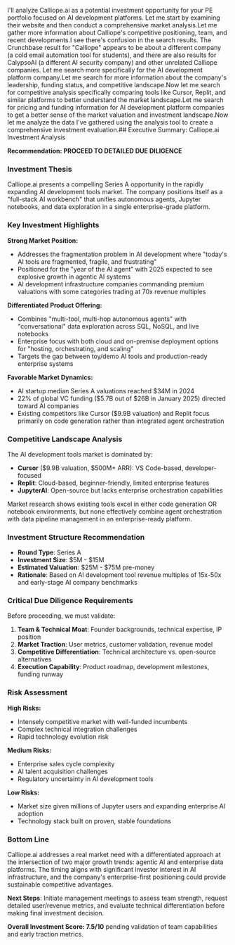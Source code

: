 I'll analyze Calliope.ai as a potential investment opportunity for your PE portfolio focused on AI development platforms. Let me start by examining their website and then conduct a comprehensive market analysis.Let me gather more information about Calliope's competitive positioning, team, and recent developments.I see there's confusion in the search results. The Crunchbase result for "Calliope" appears to be about a different company (a cold email automation tool for students), and there are also results for CalypsoAI (a different AI security company) and other unrelated Calliope companies. Let me search more specifically for the AI development platform company.Let me search for more information about the company's leadership, funding status, and competitive landscape.Now let me search for competitive analysis specifically comparing tools like Cursor, Replit, and similar platforms to better understand the market landscape.Let me search for pricing and funding information for AI development platform companies to get a better sense of the market valuation and investment landscape.Now let me analyze the data I've gathered using the analysis tool to create a comprehensive investment evaluation.## Executive Summary: Calliope.ai Investment Analysis

**Recommendation: PROCEED TO DETAILED DUE DILIGENCE**

### Investment Thesis

Calliope.ai presents a compelling Series A opportunity in the rapidly expanding AI development tools market. The company positions itself as a "full-stack AI workbench" that unifies autonomous agents, Jupyter notebooks, and data exploration in a single enterprise-grade platform.

### Key Investment Highlights

**Strong Market Position:**
- Addresses the fragmentation problem in AI development where "today's AI tools are fragmented, fragile, and frustrating"
- Positioned for the "year of the AI agent" with 2025 expected to see explosive growth in agentic AI systems
- AI development infrastructure companies commanding premium valuations with some categories trading at 70x revenue multiples

**Differentiated Product Offering:**
- Combines "multi-tool, multi-hop autonomous agents" with "conversational" data exploration across SQL, NoSQL, and live notebooks
- Enterprise focus with both cloud and on-premise deployment options for "hosting, orchestrating, and scaling"
- Targets the gap between toy/demo AI tools and production-ready enterprise systems

**Favorable Market Dynamics:**
- AI startup median Series A valuations reached $34M in 2024
- 22% of global VC funding ($5.7B out of $26B in January 2025) directed toward AI companies
- Existing competitors like Cursor ($9.9B valuation) and Replit focus primarily on code generation rather than integrated agent orchestration

### Competitive Landscape Analysis

The AI development tools market is dominated by:
- **Cursor** ($9.9B valuation, $500M+ ARR): VS Code-based, developer-focused
- **Replit**: Cloud-based, beginner-friendly, limited enterprise features  
- **JupyterAI**: Open-source but lacks enterprise orchestration capabilities

Market research shows existing tools excel in either code generation OR notebook environments, but none effectively combine agent orchestration with data pipeline management in an enterprise-ready platform.

### Investment Structure Recommendation

- **Round Type**: Series A
- **Investment Size**: $5M - $15M  
- **Estimated Valuation**: $25M - $75M pre-money
- **Rationale**: Based on AI development tool revenue multiples of 15x-50x and early-stage AI company benchmarks

### Critical Due Diligence Requirements

Before proceeding, we must validate:

1. **Team & Technical Moat**: Founder backgrounds, technical expertise, IP position
2. **Market Traction**: User metrics, customer validation, revenue model
3. **Competitive Differentiation**: Technical architecture vs. open-source alternatives
4. **Execution Capability**: Product roadmap, development milestones, funding runway

### Risk Assessment

**High Risks:**
- Intensely competitive market with well-funded incumbents
- Complex technical integration challenges
- Rapid technology evolution risk

**Medium Risks:**  
- Enterprise sales cycle complexity
- AI talent acquisition challenges
- Regulatory uncertainty in AI development tools

**Low Risks:**
- Market size given millions of Jupyter users and expanding enterprise AI adoption
- Technology stack built on proven, stable foundations

### Bottom Line

Calliope.ai addresses a real market need with a differentiated approach at the intersection of two major growth trends: agentic AI and enterprise data platforms. The timing aligns with significant investor interest in AI infrastructure, and the company's enterprise-first positioning could provide sustainable competitive advantages.

**Next Steps**: Initiate management meetings to assess team strength, request detailed user/revenue metrics, and evaluate technical differentiation before making final investment decision.

**Overall Investment Score: 7.5/10** pending validation of team capabilities and early traction metrics.
